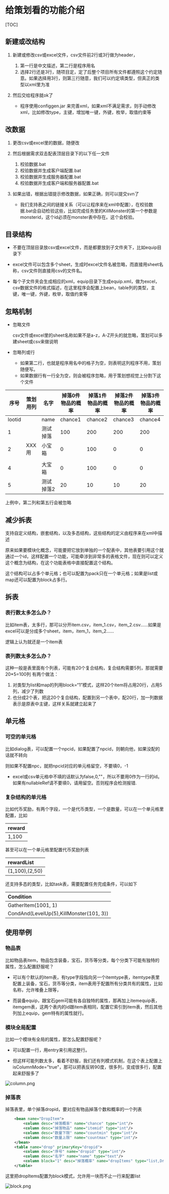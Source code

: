 # 给策划看的功能介绍

[TOC]



## 新建或改结构

1. 新建或修改csv或excel文件，csv文件前2行或3行做为header，

   1. 第一行是中文描述，第二行是程序用名
   2. 选择2行还是3行，随项目定，定了后整个项目所有文件都遵照这个约定随意。如果选择用3行，则第三行随意，我们可以约定填类型，但真正的类型以xml里为准
   
2. 然后交给程序就ok了

	* 程序使用configgen.jar 来完善xml，如果xml不满足需求，则手动修改xml，比如修改type，主键，增加唯一键，外键，枚举，取值约束等
	
	  

## 改数据

1. 更改csv或excel里的数据，随便改

2. 然后根据需求双击配表顶层目录下的以下任一文件
   1. 校验数据.bat
   2. 校验数据并生成客户端配置.bat
   3. 校验数据并生成服务器配置.bat
   4. 校验数据并生成客户端和服务器配置.bat
   
3. 如果出错，根据出错提示修改数据，如果正确，则可以提交svn了

   - 我们支持表之间的链接关系（可以让程序来在xml中配置），在校验数据.bat会自动检验这些，比如完成任务里的KillMonster的第一个参数是monsterid，这个id必须在monster表中存在。这个会校验。

   

## 目录结构

- 不要在顶层目录放csv或excel文件，而是都要放到子文件夹下，比如equip目录下


- excel文件可以包含多个sheet，生成时excel文件名被忽略，而直接用sheet名称，csv文件则直接用csv的文件名。
- 每个子文件夹会生成相应的xml，equip目录下生成equip.xml，做为excel，csv数据文件的格式描述，在这里程序会配置上bean，table列的类型，主键，唯一键，外键，枚举，取值约束等

 

## 忽略机制

- 忽略文件

  csv文件或excel里的sheet名称如果不是a-z，A-Z开头的就忽略，策划可以多建sheet或csv来做说明

- 忽略列或行

  - 如果第二行，也就是程序用名中的格子为空，则表明这列程序不用，策划随便写。
  - 如果数据行有一行全为空，则会被程序忽略，用于策划想视觉上分割下这个文件

| 序号     | 策划用列 | 名字    | 掉落0件物品的概率 | 掉落1件物品的概率 | 掉落2件物品的概率 | 掉落3件物品的概率 |
|--------|------|-------|-----------|-----------|-----------|-----------|
| lootid |      | name  | chance1   | chance2   | chance3   | chance4   |
| 1      |      | 测试掉落  | 100       | 200       | 200       | 200       |
| 2      | XXX用 | 小宝箱   | 0         | 100       | 0         | 0         |
|        |      |       |           |           |           |           |
| 4      |      | 大宝箱   | 0         | 100       | 0         | 0         |
| 5      |      | 测试掉落2 | 20        | 10        | 10        | 20        |

  上例中，第二列和第五行会被忽略

  

## 减少拆表

支持自定义结构，嵌套结构，以及多态结构，这些结构的定义由程序来在xml中描述

原来如果要模块化概念，可能要把它放到单独的一个配表中，其他表要引用这个就通过一个id，这样配置一个功能，可能牵涉到非常多的表格文件，现在则可以定义这个概念为结构，在这个功能表格中直接配置这个结构。

这个结构可以占多个单元格；也可以配置为pack只在一个单元格；如果是list或map还可以配置为block占多行。



## 拆表

### 表行数太多怎么办？

比如item表，太多行，那可以分开item.csv，item_1.csv，item_2.csv......如果是excel可以是分成多个sheet，item，item_1，item_2......

逻辑上认为就还是一个item表

### 表列数太多怎么办？

这种一般是表里面有个列表，可能有20个复合结构，复合结构需要5列，那就需要20*5=100列
有两个做法：
1. 对类型为list和map的列用block=“1”模式，这样20个item将占用20行，占用5列，减少了列数
2. 也分成2个表，把这20个复合结构，配置到另一个表中，配20行，加一列数据表示是原表中主键，这样关系就建立起来了



## 单元格

### 可空的单元格

比如dialog表，可以配置一个npcid，如果配置了npcid，则朝向他，如果没配的话就不转向

则如果不配置npc，就把npcid对应的单元格留空，不要填0，-1

- excel或csv单元格中不填的话默认为false,0,""，所以不要用0作为一行的id。如果有nullableRef请不要填0，请用留空。否则程序会检测报错.
        

### 复杂结构的单元格

比如代币奖励，有两个字段，一个是代币类型，一个是数量，可以在一个单元格里配置，比如

| reward |
| ------ |
| 1,100  |

甚至可以在一个单元格里配置代币奖励列表

| rewardList     |
| :------------- |
| (1,100),(2,50) |

还支持多态的类型，比如task表，需要配置任务完成条件，可以如下

| Condition                               |
| :-------------------------------------- |
| GatherItem(1001, 1)                     |
| CondAnd(LevelUp(5),KillMonster(101, 3)) |

## 使用举例

### 物品表

比如物品表item，物品包含装备，宝石，货币等分类，每个分类下可能有独特的属性，怎么配置舒服呢？

- 可以有个默认的item表，有type字段指向另一个itemtype表，itemtype表里配置上装备，宝石，货币等分类，item表用于配置所有分类共有的属性，比如名称，允许堆叠上限等，

- 而装备equip，跟宝石gem可能有各自独特的属性，那再加上itemequip表，itemgem表，这两个表内的id跟item表相同，配置它索引到item表，然后其他列加上equip，gem特有的属性就行。

  

### 模块全局配置

比如一个模块有全局的属性，那怎么配置舒服呢？

- 可以配置一行，用entry来引用这整行。

- 但这样可能列数太多，看着不舒服，我们还有列模式机制，在这个表上配置上isColumnMode="true"，那可以把表反转90度，很多列，变成很多行，配置起来舒服多了

![column.png](column.png)


### 掉落表

掉落表里，单个掉落dropid，要对应有物品掉落个数和概率的一个列表

```xml
    <bean name="DropItem">
        <column desc="掉落概率" name="chance" type="int"/>
        <column desc="掉落物品" name="itemid" type="int"/>
        <column desc="数量下限" name="countmin" type="int"/>
        <column desc="数量上限" name="countmax" type="int"/>
    </bean>
    <table name="drop" primaryKey="dropid">
        <column desc="序号" name="dropid" type="int"/>
        <column desc="名字" name="name" type="text"/>
        <column block="1" desc="掉落概率" name="dropItems" type="list,DropItem"/>
    </table>
```

这里把dropItems配置为block模式，允许用一块而不止一行来配置list

![block.png](block.png)
